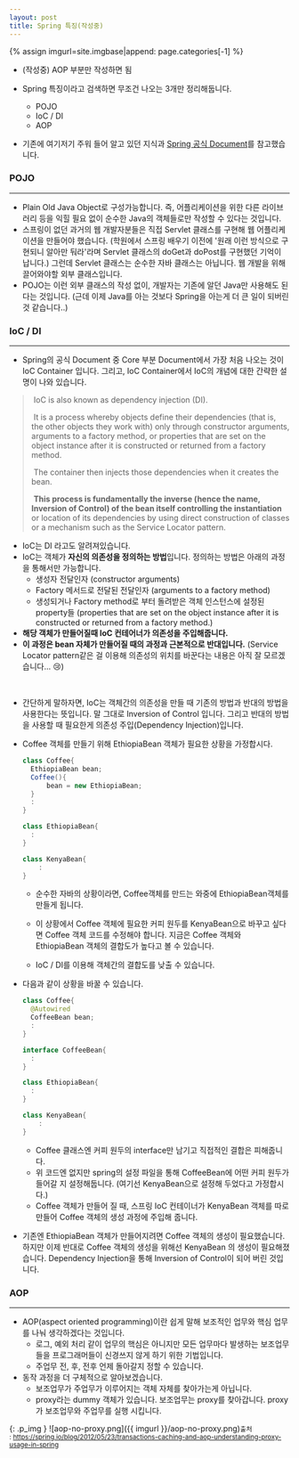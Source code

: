 ```yaml
---
layout: post
title: Spring 특징(작성중)
---
```


{% assign imgurl=site.imgbase|append: page.categories[-1] %}

- (작성중) AOP 부분만 작성하면 됨

- Spring 특징이라고 검색하면 무조건 나오는 3개만 정리해둡니다.
  - POJO
  - IoC / DI
  - AOP
- 기존에 여기저기 주워 들어 알고 있던 지식과 [Spring 공식 Document](https://docs.spring.io/spring/docs/current/spring-framework-reference/core.html)를 참고했습니다.



### POJO

---

- Plain Old Java Object로 구성가능합니다. 즉, 어플리케이션을 위한 다른 라이브러리 등을 익힐 필요 없이 순수한 Java의 객체들로만 작성할 수 있다는 것입니다.
- 스프링이 없던 과거의 웹 개발자분들은 직접 Servlet 클래스를 구현해 웹 어플리케이션을 만들어야 했습니다. (학원에서 스프링 배우기 이전에 '원래 이런 방식으로 구현되니 알아만 둬라'라며 Servlet 클래스의 doGet과 doPost를 구현했던 기억이 납니다.) 그런데 Servlet 클래스는 순수한 자바 클래스는 아닙니다. 웹 개발을 위해 끌어와야할 외부 클래스입니다.
- POJO는 이런 외부 클래스의 작성 없이, 개발자는 기존에 알던 Java만 사용해도 된다는 것입니다. (근데 이제 Java를 아는 것보다 Spring을 아는게 더 큰 일이 되버린것 같습니다..)



### IoC / DI

---

-  Spring의 공식 Document 중 Core 부분 Document에서 가장 처음 나오는 것이 IoC Container 입니다. 그리고, IoC Container에서 IoC의 개념에 대한 간략한 설명이 나와 있습니다.
  
  > &nbsp;IoC is also known as dependency injection (DI). 
  >
  > &nbsp;It is a process whereby objects define their dependencies (that is, the other objects they work with) only through constructor arguments, arguments to a factory method, or properties that are set on the object instance after it is constructed or returned from a factory method. 
  >
  > &nbsp;The container then injects those dependencies when it creates the bean. 
  >
  > &nbsp;**This process is fundamentally the inverse (hence the name, Inversion of Control) of the bean itself controlling the instantiation** or location of its dependencies by using direct construction of classes or a mechanism such as the Service Locator pattern.
  
  - IoC는 DI 라고도 알려져있습니다. 
  - IoC는 객체가 **자신의 의존성을 정의하는 방법**입니다. 정의하는 방법은 아래의 과정을 통해서만 가능합니다.
    - 생성자 전달인자 (constructor arguments)
    - Factory 메서드로 전달된 전달인자 (arguments to a factory method)
    - 생성되거나 Factory method로 부터 돌려받은 객체 인스턴스에 설정된 property들 (properties that are set on the object instance after it is constructed or returned from a factory method.) 
  - **해당 객체가 만들어질때 IoC 컨테어너가 의존성을 주입해줍니다.**
  - **이 과정은 bean 자체가 만들어질 때의 과정과 근본적으로 반대입니다.** (Service Locator pattern같은 걸 이용해 의존성의 위치를 바꾼다는 내용은 아직 잘 모르겠습니다... :cry:)
  
  <br>

- 간단하게 말하자면, IoC는 객체간의 의존성을 만들 때 기존의 방법과 반대의 방법을 사용한다는 뜻입니다. 말 그대로 Inversion of Control 입니다. 그리고 반대의 방법을 사용할 때 필요한게 의존성 주입(Dependency Injection)입니다.

- Coffee 객체를 만들기 위해 EthiopiaBean 객체가 필요한 상황을 가정합시다.

  ```java
  class Coffee{
  	EthiopiaBean bean;
  	Coffee(){
  		bean = new EthiopiaBean;
  	}
  	:
  }
  
  class EthiopiaBean{
  	:
  }
  
  class KenyaBean{
      :
  }
  ```

  - 순수한 자바의 상황이라면, Coffee객체를 만드는 와중에 EthiopiaBean객체를 만들게 됩니다.

  -  이 상황에서 Coffee 객체에 필요한 커피 원두를 KenyaBean으로 바꾸고 싶다면 Coffee 객체 코드를 수정해야 합니다. 지금은 Coffee 객체와 EthiopiaBean 객체의 결합도가 높다고 볼 수 있습니다.
  -  IoC / DI를 이용해 객체간의 결합도를 낮출 수 있습니다.

- 다음과 같이 상황을 바꿀 수 있습니다.

  ```java
  class Coffee{
  	@Autowired
  	CoffeeBean bean;
  	:
  }
  
  interface CoffeeBean{
  	:
  }
  
  class EthiopiaBean{
  	:
  }
  
  class KenyaBean{
      :
  }
  ```

  -  Coffee 클래스엔 커피 원두의 interface만 남기고 직접적인 결합은 피해줍니다.
  -  위 코드엔 없지만 spring의 설정 파일을 통해 CoffeeBean에 어떤 커피 원두가 들어갈 지 설정해둡니다. (여기선 KenyaBean으로 설정해 두었다고 가정합시다.)
  -  Coffee 객체가 만들어 질 때, 스프링 IoC 컨테이너가 KenyaBean 객체를 따로 만들어 Coffee 객체의 생성 과정에 주입해 줍니다.

-  기존엔 EthiopiaBean 객체가 만들어지려면 Coffee 객체의 생성이 필요했습니다. 하지만 이제 반대로 Coffee 객체의 생성을 위해선 KenyaBean 의 생성이 필요해졌습니다. Dependency Injection을 통해 Inversion of Control이 되어 버린 것입니다.



### AOP

---

-  AOP(aspect oriented programming)이란 쉽게 말해 보조적인 업무와 핵심 업무를 나눠 생각하겠다는 것입니다. 
   - 로그, 예외 처리 같이 업무의 핵심은 아니지만 모든 업무마다 발생하는 보조업무들을 프로그래머들이 신경쓰지 않게 하기 위한 기법입니다.
   - 주업무 전, 후, 전후 언제 돌아갈지 정할 수 있습니다.
-  동작 과정을 더 구체적으로 알아보겠습니다.
   -  보조업무가 주업무가 이루어지는 객체 자체를 찾아가는게 아닙니다.
   -  proxy라는 dummy 객체가 있습니다. 보조업무는 proxy를 찾아갑니다. proxy가 보조업무와 주업무를 실행 시킵니다.

{: .p_img }
![aop-no-proxy.png]({{ imgurl }}/aop-no-proxy.png)<small>출처 : https://spring.io/blog/2012/05/23/transactions-caching-and-aop-understanding-proxy-usage-in-spring</small>


